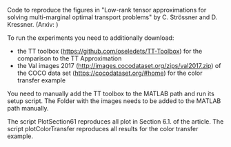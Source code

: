 Code to reproduce the figures in "Low-rank tensor approximations for solving multi-marginal optimal transport problems" by C. Strössner and D. Kressner.
(Arxiv: )

To run the experiments you need to additionally download:
- the TT toolbox (https://github.com/oseledets/TT-Toolbox) for the comparison to the TT Approximation
- the Val images 2017 (http://images.cocodataset.org/zips/val2017.zip) of the COCO data set (https://cocodataset.org/#home) for the color transfer example

You need to manually add the TT toolbox to the MATLAB path and run its setup script. The Folder with the images needs to be added to the MATLAB path manually.

The script PlotSection61 reproduces all plot in Section 6.1. of the article. The script plotColorTransfer reproduces all results for the color transfer example. 
